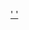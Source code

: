 [' '][#' '] <!-- The Fine Weather Forecaster provides updates on weather conditions and foreign exchange rates -->

[#' ']: (fine-weather-forecaster.html)
